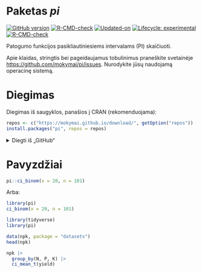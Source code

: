 Paketas ***pi***
================

<!-- README.md is generated from README.Rmd. Please edit that file -->
<!-- # Package **_bio_** -->
<!-- badges: start -->

[![GitHub
version](https://img.shields.io/badge/GitHub-0.0.1-brightgreen.svg)](https://github.com/mokymai/pi)
[![R-CMD-check](https://github.com/mokymai/pi/workflows/R-CMD-check/badge.svg)](https://github.com/mokymai/pi/actions)
[![Updated-on](https://img.shields.io/badge/Updated%20on-2024--10--30-yellowgreen.svg)](/commits/master)
[![Lifecycle:
experimental](https://img.shields.io/badge/lifecycle-experimental-orange.svg)](https://www.tidyverse.org/lifecycle/#experimental)
[![R-CMD-check](https://github.com/mokymai/pi/actions/workflows/R-CMD-check.yaml/badge.svg)](https://github.com/mokymai/pi/actions/workflows/R-CMD-check.yaml)
<!-- badges: end -->

<!-- [![GitHub last commit](https://img.shields.io/github/last-commit/mokymai/pi)](https://github.com/mokymai/pi) -->

Patogumo funkcijos pasikliautiniesiems intervalams (PI) skaičiuoti.

Apie klaidas, stringtis bei pageidaujamus tobulinimus praneškite
svetainėje <https://github.com/mokymai/pi/issues>. Nurodykite jūsų
naudojamą operacinę sistemą.

# Diegimas

Diegimas iš saugyklos, panašios į CRAN (rekomenduojama):

``` r
repos <- c("https://mokymai.github.io/download/", getOption("repos"))
install.packages("pi", repos = repos)
```

<details>
<summary>
Diegti iš „GitHub“
</summary>

Diegti iš „GitHub“:

``` r
if (!require(remotes)) install.packages("remotes")
remotes::install_github("mokymai/pi", dependencies = TRUE)
```

Pastaba! Norint įsidiegti iš „*GitHub*“ sistemai „*Windows*“ reikia
įrankių „*RTools*“.

</details>

# Pavyzdžiai

``` r
pi::ci_binom(x = 20, n = 101)
```

Arba:

``` r
library(pi)
ci_binom(x = 20, n = 101)
```

``` r
library(tidyverse)
library(pi)

data(npk, package = "datasets")
head(npk)

npk |>
  group_by(N, P, K) |> 
  ci_mean_t(yield)
```
